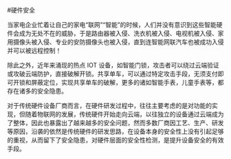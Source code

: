 #硬件安全

当家电企业忙着让自己的家电“联网”“智能”的时候，人们并没有意识到这些智能硬件会成为无处不在的威胁，于是路由器被入侵、洗衣机被入侵、电视机被入侵、家用摄像头被入侵、专业的安防摄像头也被入侵，直到连智能网联汽车也被成功入侵并可以被远程控制！

除此之外，近年来涌现的热点 IOT 设备，如智能门锁，攻击者可以绕过云端验证或攻破云端防护，直接破解开锁。共享单车，可以通过特定攻击手段，无须支付即可开锁和屏蔽定位，实现共享单车的破解，更多的诸如智能手表，儿童手表等，都存在诸多的安全隐患。

对于传统硬件设备厂商而言，在硬件研发过程中，往往主要考虑的是对功能的实现，但随着物联网的发展，传统硬件开始走向云端，以往独立的设备通过云端成为了整体，因此也暴露出了越来越多的安全问题，然而多数厂商因工艺、生产、研发等原因，沿袭的依然是传统硬件的研发思路，在设备本身的安全性上没有引起足够的重视，从而留下了安全隐患，对硬件层面的安全性检测，是提升设备安全的有效手段。